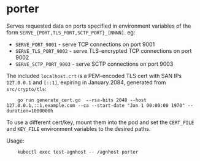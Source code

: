 # porter

Serves requested data on ports specified in environment variables of the form `SERVE_{PORT,TLS_PORT,SCTP_PORT}_[NNNN]`. eg:

- `SERVE_PORT_9001` - serve TCP connections on port 9001
- `SERVE_TLS_PORT_9002` - serve TLS-encrypted TCP connections on port 9002
- `SERVE_SCTP_PORT_9003` - serve SCTP connections on port 9003

The included `localhost.crt` is a PEM-encoded TLS cert with SAN IPs `127.0.0.1` and `[::1]`,
expiring in January 2084, generated from `src/crypto/tls`:

```console
    go run generate_cert.go  --rsa-bits 2048 --host 127.0.0.1,::1,example.com --ca --start-date "Jan 1 00:00:00 1970" --duration=1000000h
```

To use a different cert/key, mount them into the pod and set the `CERT_FILE` and `KEY_FILE`
environment variables to the desired paths.

Usage:

```console
    kubectl exec test-agnhost -- /agnhost porter
```
